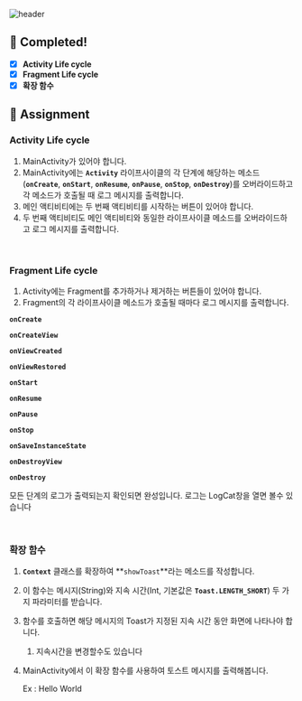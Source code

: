 ![header](https://capsule-render.vercel.app/api?type=waving&color=0:6e45e2,100:88d3ce&height=290&section=header&text=[내배캠]%20후발대%206주차%20개인과제&fontColor=ffffff&fontSize=50&animation=fadeIn&fontAlignY=38&desc=with%20Sparta%20Coding%20Club)

## 🎉 Completed!

- [X]  **Activity Life cycle**
- [X]  **Fragment Life cycle**
- [X]  **확장 함수**

## 📂 Assignment

### Activity Life cycle

1. MainActivity가 있어야 합니다.
2. MainActivity에는 **`Activity`** 라이프사이클의 각 단계에 해당하는 메소드 (**`onCreate`**, **`onStart`**, **`onResume`**, **`onPause`**, **`onStop`**, **`onDestroy`**)를 오버라이드하고 각 메소드가 호출될 때 로그 메시지를 출력합니다.
3. 메인 액티비티에는 두 번째 액티비티를 시작하는 버튼이 있어야 합니다.
4. 두 번째 액티비티도 메인 액티비티와 동일한 라이프사이클 메소드를 오버라이드하고 로그 메시지를 출력합니다.

<br/>

### Fragment Life cycle

1. Activity에는 Fragment를 추가하거나 제거하는 버튼들이 있어야 합니다.
2. Fragment의 각 라이프사이클 메소드가 호출될 때마다 로그 메시지를 출력합니다.

**`onCreate`**

**`onCreateView`**

**`onViewCreated`**

**`onViewRestored`**

**`onStart`**

**`onResume`**

**`onPause`**

**`onStop`**

**`onSaveInstanceState`**

**`onDestroyView`**

**`onDestroy`**

모든 단계의 로그가 출력되는지 확인되면 완성입니다.
로그는 LogCat창을 열면 볼수 있습니다

<br/>

### 확장 함수

1. **`Context`** 클래스를 확장하여 **`showToast`**라는 메소드를 작성합니다.
2. 이 함수는 메시지(String)와 지속 시간(Int, 기본값은 **`Toast.LENGTH_SHORT`**) 두 가지 파라미터를 받습니다.
3. 함수를 호출하면 해당 메시지의 Toast가 지정된 지속 시간 동안 화면에 나타나야 합니다.
    1. 지속시간을 변경할수도 있습니다
4. MainActivity에서 이 확장 함수를 사용하여 토스트 메시지를 출력해봅니다.
    
    Ex : Hello World
